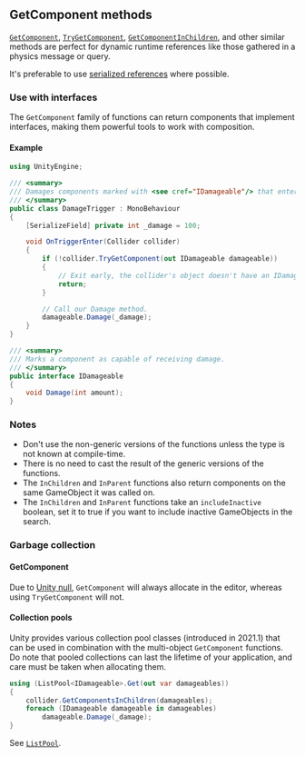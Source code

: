 ## GetComponent methods
[`GetComponent`](https://docs.unity3d.com/ScriptReference/GameObject.GetComponent.html), [`TryGetComponent`](https://docs.unity3d.com/ScriptReference/GameObject.TryGetComponent.html),
[`GetComponentInChildren`](https://docs.unity3d.com/ScriptReference/Component.GetComponentInChildren.html), and other similar methods are perfect for dynamic runtime references like those gathered in a physics message or query.

It's preferable to use [serialized references](Serialized%20References.md) where possible.

### Use with interfaces
The `GetComponent` family of functions can return components that implement interfaces, making them powerful tools to work with composition.

#### Example
```csharp
using UnityEngine;

/// <summary>
/// Damages components marked with <see cref="IDamageable"/> that enters the attached trigger.
/// </summary>
public class DamageTrigger : MonoBehaviour
{
	[SerializeField] private int _damage = 100;

	void OnTriggerEnter(Collider collider)
	{
		if (!collider.TryGetComponent(out IDamageable damageable))
		{
			// Exit early, the collider's object doesn't have an IDamageable component.
			return;
		}

		// Call our Damage method.
		damageable.Damage(_damage);
	}
}

/// <summary>
/// Marks a component as capable of receiving damage.
/// </summary>
public interface IDamageable
{
	void Damage(int amount);
}
```

### Notes
- Don't use the non-generic versions of the functions unless the type is not known at compile-time.
- There is no need to cast the result of the generic versions of the functions.
- The `InChildren` and `InParent` functions also return components on the same GameObject it was called on.
- The `InChildren` and `InParent` functions take an `includeInactive` boolean, set it to true if you want to include inactive GameObjects in the search.

### Garbage collection
#### GetComponent
Due to [Unity null](../Unity%20Null.md), `GetComponent` will always allocate in the editor, whereas using `TryGetComponent` will not.
#### Collection pools
Unity provides various collection pool classes (introduced in 2021.1) that can be used in combination with the multi-object `GetComponent` functions. Do note that pooled collections can last the lifetime of your application, and care must be taken when allocating them.
```csharp
using (ListPool<IDamageable>.Get(out var damageables))
{
	collider.GetComponentsInChildren(damageables);
	foreach (IDamageable damageable in damageables)
		damageable.Damage(_damage);
}
```
See [`ListPool`](https://docs.unity3d.com/ScriptReference/Pool.ListPool_1.html).

